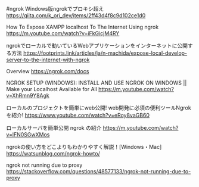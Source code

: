 #ngrok
Windows版ngrokでプロキシ超え
https://qiita.com/k_ori_dev/items/2ff43d4f8c9d102ce1d0

How To Expose XAMPP localhost To The Internet Using ngrok
https://m.youtube.com/watch?v=iFkGicjM4RY

ngrokでローカルで動いているWebアプリケーションをインターネットに公開する方法
https://footprints.link/articles/ja/n-machida/expose-local-develop-server-to-the-internet-with-ngrok

Overview
https://ngrok.com/docs

NGROK SETUP (WINDOWS): INSTALL AND USE NGROK ON WINDOWS || Make your Localhost Available for All
https://m.youtube.com/watch?v=XhRmn9Y8Agk

ローカルのプロジェクトを簡単にweb公開! web開発に必須の便利ツールNgrokを紹介!
https://www.youtube.com/watch?v=eRoy8vaGB60

ローカルサーバを簡単公開 ngrok の紹介
https://m.youtube.com/watch?v=lFN0SGwXMos

ngrokの使い方をどこよりもわかりやすく解説！[Windows・Mac]
https://watsunblog.com/ngrok-howto/

ngrok not running due to proxy
https://stackoverflow.com/questions/48577133/ngrok-not-running-due-to-proxy
